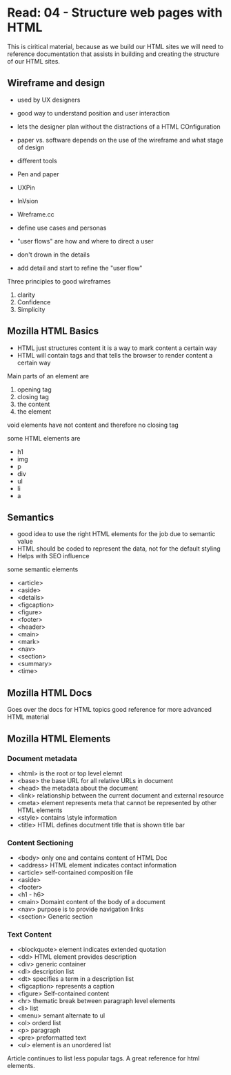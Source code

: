 # Read: 04 - Structure web pages with HTML

This is ciritical material, because as we build our HTML sites we will need to reference
documentation that assists in building and creating the structure of
our HTML sites.

## Wireframe and design

* used by UX designers
* good way to understand position and user interaction
* lets the designer plan without the distractions of a HTML COnfiguration
* paper vs. software depends on the use of the wireframe and what stage of design
* different tools

* Pen and paper
* UXPin
* InVsion
* Wreframe.cc

* define use cases and personas
* "user flows" are how and where to direct a user
* don't drown in the details
* add detail and start to refine the "user flow"

Three principles to good wireframes

1. clarity
2. Confidence
3. Simplicity

## Mozilla HTML Basics

* HTML just structures content it is a way to mark content a certain way
* HTML will contain tags and that tells the browser to render content a certain way

Main parts of an element are

1. opening tag
2. closing tag
3. the content
4. the element

void elements have not content and therefore no closing tag

some HTML elements are

* h1
* img
* p
* div
* ul
* li
* a

## Semantics

* good idea to use the right HTML elements for the job due to semantic value
* HTML should be coded to represent the data, not for the default styling
* Helps with SEO influence

some semantic elements

* \<article\>
* \<aside\>
* \<details\>
* \<figcaption\>
* \<figure\>
* \<footer\>
* \<header\>
* \<main\>
* \<mark\>
* \<nav\>
* \<section\>
* \<summary\>
* \<time\>

## Mozilla HTML Docs

Goes over the docs for HTML topics
good reference for more advanced HTML material

## Mozilla HTML Elements

### Document metadata

* \<html\> is the root or top level elemnt
* \<base\> the base URL for all relative URLs in document
* \<head\> the metadata about the document
* \<link\> relationship between the current document and external resource
* \<meta\> element represents meta that cannot be represented by other HTML elements
* \<style\> contains \style information
* \<title\> HTML defines docutment title that is shown title bar

### Content Sectioning

* \<body\> only one and contains content of HTML Doc
* \<address\> HTML element indicates contact information
* \<article\> self-contained composition file
* \<aside\>
* \<footer\>
* \<h1 - h6\>
* \<main\> Domaint content of the body of a document
* \<nav\> purpose is to provide navigation links
* \<section\> Generic section

### Text Content

* \<blockquote\> element indicates extended quotation
* \<dd\> HTML element provides description
* \<div\> generic container
* \<dl\> description list
* \<dt\> specifies a term in a description list
* \<figcaption\> represents a caption
* \<figure\> Self-contained content
* \<hr\> thematic break between paragraph level elements
* \<li\> list
* \<menu\> semant alternate to ul
* \<ol\> orderd list
* \<p\> paragraph
* \<pre\> preformatted text
* \<ul\> element is an unordered list

Article continues to list less popular tags. A great reference for html elements.
